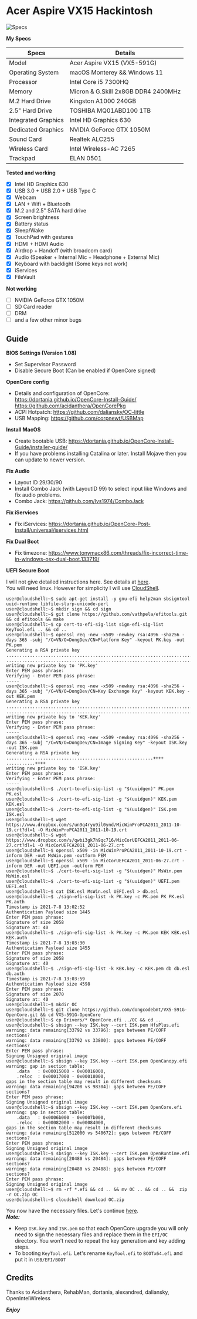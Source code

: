 # Acer Aspire VX15 Hackintosh

![Specs](/image.png)

__My Specs__

| Specs | Details |
|------------|-------------------------------|
| Model | Acer Aspire VX15 (VX5-591G) |
| Operating System | macOS Monterey && Windows 11  |
| Processor | Intel Core i5 7300HQ |
| Memory | Micron & G.Skill 2x8GB DDR4 2400MHz |
| M.2 Hard Drive | Kingston A1000 240GB |
| 2.5" Hard Drive | TOSHIBA MQ01ABD100 1TB |
| Integrated Graphics | Intel HD Graphics 630 |
| Dedicated Graphics | NVIDIA GeForce GTX 1050M |
| Sound Card | Realtek ALC255 |
| Wireless Card | Intel Wireless-AC 7265 |
| Trackpad | ELAN 0501 |

__Tested and working__

- [x] Intel HD Graphics 630
- [x] USB 3.0 + USB 2.0 + USB Type C
- [x] Webcam
- [x] LAN + Wifi + Bluetooth
- [x] M.2 and 2.5" SATA hard drive
- [x] Screen brightness
- [x] Battery status
- [x] Sleep/Wake
- [x] TouchPad with gestures
- [x] HDMI + HDMI Audio
- [x] Airdrop + Handoff (with broadcom card)
- [x] Audio (Speaker + Internal Mic + Headphone + External Mic)
- [x] Keyboard with backlight (Some keys not work)
- [x] iServices
- [x] FileVault

__Not working__

- [ ] NVIDIA GeForce GTX 1050M
- [ ] SD Card reader
- [ ] DRM
- [ ] and a few other minor bugs

## Guide

__BIOS Settings (Version 1.08)__

- Set Supervisor Password
- Disable Secure Boot (Can be enabled if OpenCore signed)

__OpenCore config__

- Details and configuration of OpenCore:    
https://dortania.github.io/OpenCore-Install-Guide/  
https://github.com/acidanthera/OpenCorePkg  
- ACPI Hotpatch: https://github.com/daliansky/OC-little  
- USB Mapping: https://github.com/corpnewt/USBMap

__Install MacOS__

- Create bootable USB: https://dortania.github.io/OpenCore-Install-Guide/installer-guide/  
- If you have problems installing Catalina or later. Install Mojave then you can update to newer version.

__Fix Audio__

- Layout ID 29/30/90
- Install Combo Jack (with LayoutID 99) to select input like Windows and fix audio problems. 
- Combo Jack: https://github.com/lvs1974/ComboJack  

__Fix iServices__

- Fix iServices: https://dortania.github.io/OpenCore-Post-Install/universal/iservices.html

__Fix Dual Boot__

- Fix timezone: https://www.tonymacx86.com/threads/fix-incorrect-time-in-windows-osx-dual-boot.133719/  

__UEFI Secure Boot__

I will not give detailed instructions here. See details at [here](https://github.com/dortania/OpenCore-Post-Install/blob/secureboot/universal/security/uefisecureboot.md).  
You will need linux. However for simplicity I will use [CloudShell](https://console.cloud.google.com/getting-started?cloudshell=true).  
```console
user@cloudshell:~$ sudo apt-get install -y gnu-efi help2man sbsigntool uuid-runtime libfile-slurp-unicode-perl
user@cloudshell:~$ mkdir sign && cd sign
user@cloudshell:~$ git clone https://github.com/vathpela/efitools.git && cd efitools && make
user@cloudshell:~$ cp cert-to-efi-sig-list sign-efi-sig-list KeyTool.efi .. && cd ..
user@cloudshell:~$ openssl req -new -x509 -newkey rsa:4096 -sha256 -days 365 -subj "/C=VN/O=DongDev/CN=Platform Key" -keyout PK.key -out PK.pem
Generating a RSA private key
........................................................................................++++
....................................................................................................................................................................++++
writing new private key to 'PK.key'
Enter PEM pass phrase:
Verifying - Enter PEM pass phrase:
-----
user@cloudshell:~$ openssl req -new -x509 -newkey rsa:4096 -sha256 -days 365 -subj "/C=VN/O=DongDev/CN=Key Exchange Key" -keyout KEK.key -out KEK.pem
Generating a RSA private key
....................................................................................................................................................................................................................................................................................................................................................................++++
...........................................................................................................................................................................................................++++
writing new private key to 'KEK.key'
Enter PEM pass phrase:
Verifying - Enter PEM pass phrase:
-----
user@cloudshell:~$ openssl req -new -x509 -newkey rsa:4096 -sha256 -days 365 -subj "/C=VN/O=DongDev/CN=Image Signing Key" -keyout ISK.key -out ISK.pem
Generating a RSA private key
........................................................++++
...........++++
writing new private key to 'ISK.key'
Enter PEM pass phrase:
Verifying - Enter PEM pass phrase:
-----
user@cloudshell:~$ ./cert-to-efi-sig-list -g "$(uuidgen)" PK.pem PK.esl
user@cloudshell:~$ ./cert-to-efi-sig-list -g "$(uuidgen)" KEK.pem KEK.esl
user@cloudshell:~$ ./cert-to-efi-sig-list -g "$(uuidgen)" ISK.pem ISK.esl
user@cloudshell:~$ wget https://www.dropbox.com/s/un9q4ryu9il0ynd/MicWinProPCA2011_2011-10-19.crt?dl=1 -O MicWinProPCA2011_2011-10-19.crt
user@cloudshell:~$ wget https://www.dropbox.com/s/qwbi3gk7h9qc716/MicCorUEFCA2011_2011-06-27.crt?dl=1 -O MicCorUEFCA2011_2011-06-27.crt
user@cloudshell:~$ openssl x509 -in MicWinProPCA2011_2011-10-19.crt -inform DER -out MsWin.pem -outform PEM
user@cloudshell:~$ openssl x509 -in MicCorUEFCA2011_2011-06-27.crt -inform DER -out UEFI.pem -outform PEM
user@cloudshell:~$ ./cert-to-efi-sig-list -g "$(uuidgen)" MsWin.pem MsWin.esl
user@cloudshell:~$ ./cert-to-efi-sig-list -g "$(uuidgen)" UEFI.pem UEFI.esl
user@cloudshell:~$ cat ISK.esl MsWin.esl UEFI.esl > db.esl
user@cloudshell:~$ ./sign-efi-sig-list -k PK.key -c PK.pem PK PK.esl PK.auth
Timestamp is 2021-7-8 13:02:52
Authentication Payload size 1445
Enter PEM pass phrase:
Signature of size 2058
Signature at: 40
user@cloudshell:~$ ./sign-efi-sig-list -k PK.key -c PK.pem KEK KEK.esl KEK.auth
Timestamp is 2021-7-8 13:03:30
Authentication Payload size 1455
Enter PEM pass phrase:
Signature of size 2058
Signature at: 40
user@cloudshell:~$ ./sign-efi-sig-list -k KEK.key -c KEK.pem db db.esl db.auth
Timestamp is 2021-7-8 13:03:59
Authentication Payload size 4598
Enter PEM pass phrase:
Signature of size 2070
Signature at: 40
user@cloudshell:~$ mkdir OC
user@cloudshell:~$ git clone https://github.com/dongcodebmt/VX5-591G-OpenCore.git && cd VX5-591G-OpenCore
user@cloudshell:~$ cp Drivers/* OpenCore.efi ../OC && cd ..
user@cloudshell:~$ sbsign --key ISK.key --cert ISK.pem HfsPlus.efi
warning: data remaining[33792 vs 33796]: gaps between PE/COFF sections?
warning: data remaining[33792 vs 33800]: gaps between PE/COFF sections?
Enter PEM pass phrase:
Signing Unsigned original image
user@cloudshell:~$ sbsign --key ISK.key --cert ISK.pem OpenCanopy.efi
warning: gap in section table:
    .data   : 0x00015000 - 0x00016000,
    .reloc  : 0x00017000 - 0x00018000,
gaps in the section table may result in different checksums
warning: data remaining[94208 vs 98304]: gaps between PE/COFF sections?
Enter PEM pass phrase:
Signing Unsigned original image
user@cloudshell:~$ sbsign --key ISK.key --cert ISK.pem OpenCore.efi
warning: gap in section table:
    .data   : 0x0006b000 - 0x0007b000,
    .reloc  : 0x00082000 - 0x00084000,
gaps in the section table may result in different checksums
warning: data remaining[512000 vs 540672]: gaps between PE/COFF sections?
Enter PEM pass phrase:
Signing Unsigned original image
user@cloudshell:~$ sbsign --key ISK.key --cert ISK.pem OpenRuntime.efi
warning: data remaining[20480 vs 20484]: gaps between PE/COFF sections?
warning: data remaining[20480 vs 20488]: gaps between PE/COFF sections?
Enter PEM pass phrase:
Signing Unsigned original image
user@cloudshell:~$ rm -rf *.efi && cd .. && mv OC .. && cd .. &&  zip -r OC.zip OC
user@cloudshell:~$ cloudshell download OC.zip
```

You now have the necessary files. Let's continue [here](https://github.com/dortania/OpenCore-Post-Install/blob/secureboot/universal/security/uefisecureboot.md#insyde-h2o).   
*__Note:__*
- Keep `ISK.key` and `ISK.pem` so that each OpenCore upgrade you will only need to sign the necessary files and replace them in the `EFI/OC` directory. You won't need to repeat the key generation and key adding steps.   
- To booting `KeyTool.efi`. Let's rename `KeyTool.efi` to `BOOTx64.efi` and put it in `USB/EFI/BOOT`    

## Credits

Thanks to Acidanthera, RehabMan, dortania, alexandred, daliansky, OpenIntelWireless

*__Enjoy__*
